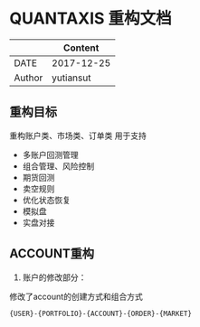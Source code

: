 # QUANTAXIS 重构文档


|       | Content   |
|-------|-----------|
| DATE  | 2017-12-25|
|Author  |yutiansut|



## 重构目标

重构账户类、市场类、订单类 用于支持

- 多账户回测管理
- 组合管理、风险控制
- 期货回测
- 卖空规则
- 优化状态恢复
- 模拟盘
- 实盘对接


## ACCOUNT重构

1. 账户的修改部分：

修改了account的创建方式和组合方式
```
{USER}-{PORTFOLIO}-{ACCOUNT}-{ORDER}-{MARKET}
```